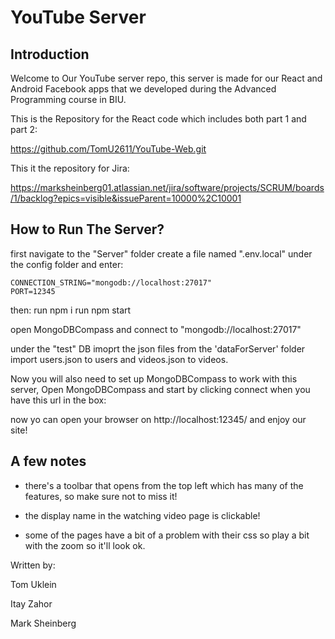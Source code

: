 # YouTube Server

## Introduction

Welcome to Our YouTube server repo, this server is made for our React and Android Facebook apps that we developed during the Advanced Programming course in BIU.

This is the Repository for the React code which includes both part 1 and part 2: 

https://github.com/TomU2611/YouTube-Web.git

This it the repository for Jira:

https://marksheinberg01.atlassian.net/jira/software/projects/SCRUM/boards/1/backlog?epics=visible&issueParent=10000%2C10001


## How to Run The Server? 

first navigate to the "Server" folder
create a file named ".env.local" under the config folder and enter:

```
CONNECTION_STRING="mongodb://localhost:27017"
PORT=12345
```

then:
run npm i
run npm start

open MongoDBCompass and connect to "mongodb://localhost:27017"

under the "test" DB imoprt the json files from the 'dataForServer' folder 
import users.json to users and videos.json to videos.

Now you will also need to set up MongoDBCompass to work with this server, 
Open MongoDBCompass and start by clicking connect when you have this url in the box: 

now yo can open your browser on http://localhost:12345/ and enjoy our site!

## A few notes

- there's a toolbar that opens from the top left which has many of the features, so make sure not to miss it!

- the display name in the watching video page is clickable!

- some of the pages have a bit of a problem with their css so play a bit with the zoom so it'll look ok.

Written by:

Tom Uklein

Itay Zahor

Mark Sheinberg







